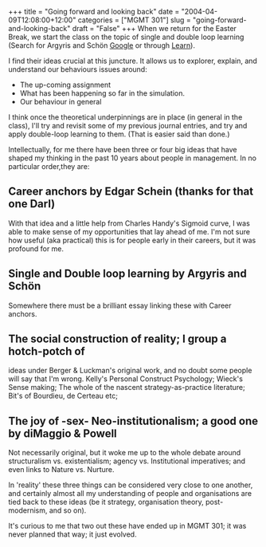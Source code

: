 +++
title = "Going forward and looking back"
date = "2004-04-09T12:08:00+12:00"
categories = ["MGMT 301"]
slug = "going-forward-and-looking-back"
draft = "False"
+++
When we return for the Easter Break, we start the class on the topic of
single and double loop learning (Search for Argyris and Sch&ouml;n
[Google](https://www.google.com/search?q=argyris+schon+loop+single+double)
or through [Learn](https://web.archive.org/web/20031001175457/https://www2.auckland.ac.nz/lbr/)).

I find their ideas crucial at this juncture. It allows us to
explorer, explain, and understand our behaviours issues around:

- The up-coming assignment
- What has been happening so far in the simulation.
- Our behaviour in general

I think once the theoretical underpinnings are in place (in
general in the class), I'll try and revisit some of my previous
journal entries, and try and apply double-loop learning to them. (That
is easier said than done.)

Intellectually, for me there have been three or four big ideas that
have shaped my thinking in the past 10 years about people in
management. In no particular order,they are:

## Career anchors by Edgar Schein (thanks for that one Darl)

With that idea and a little help from Charles Handy's Sigmoid curve, I was able
to make sense of my opportunities that lay ahead of me. I'm not sure
how useful (aka practical) this is for people early in their careers,
but it was profound for me.

## Single and Double loop learning by Argyris and Sch&ouml;n

Somewhere there must be a brilliant essay linking these with Career anchors.

## The social construction of reality; I group a hotch-potch of

ideas under Berger & Luckman's original work,
and no doubt some people will say that I'm wrong. Kelly's Personal
Construct Psychology; Wieck's Sense making; The whole of the
nascent strategy-as-practice literature; Bit's of Bourdieu, de
Certeau etc;

## The joy of -sex- Neo-institutionalism;  a good one by diMaggio & Powell

Not necessarily original, but it
woke me up to the whole debate around structuralism vs.
existentialism; agency vs. Institutional imperatives; and even
links to Nature vs. Nurture.

In 'reality' these three things can be considered very close to one
another, and certainly almost all my understanding of people and
organisations are tied back to these ideas (be it strategy,
organisation theory, post-modernism, and so on).

It's curious to me that two out these have ended up in MGMT 301;
 it was never planned that way; it just evolved.

